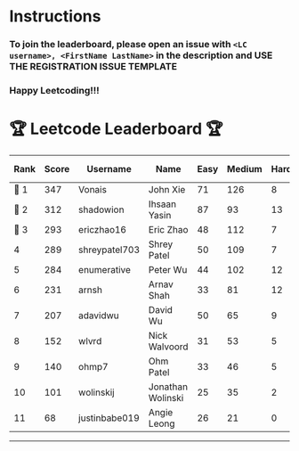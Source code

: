 # Instructions
### To join the leaderboard, please open an issue with `<LC username>, <FirstName LastName>` in the description and USE THE REGISTRATION ISSUE TEMPLATE
### Happy Leetcoding!!!


# 🏆 Leetcode Leaderboard 🏆

| Rank | Score | Username       | Name | Easy | Medium | Hard | Problems Solved |
|------|----------------|-----------------|-------------------|--------------|--------------|--------------|--------------|
| 🥇 1 | 347 | Vonais | John Xie | 71 | 126 | 8 | 205 |
| 🥈 2 | 312 | shadowion | Ihsaan Yasin | 87 | 93 | 13 | 193 |
| 🥉 3 | 293 | ericzhao16 | Eric Zhao | 48 | 112 | 7 | 167 |
| 4 | 289 | shreypatel703 | Shrey Patel | 50 | 109 | 7 | 166 |
| 5 | 284 | enumerative | Peter Wu | 44 | 102 | 12 | 158 |
| 6 | 231 | arnsh | Arnav Shah | 33 | 81 | 12 | 126 |
| 7 | 207 | adavidwu | David Wu | 50 | 65 | 9 | 124 |
| 8 | 152 | wlvrd | Nick Walvoord | 31 | 53 | 5 | 89 |
| 9 | 140 | ohmp7 | Ohm Patel | 33 | 46 | 5 | 84 |
| 10 | 101 | wolinskij | Jonathan Wolinski | 25 | 35 | 2 | 62 |
| 11 | 68 | justinbabe019 | Angie Leong | 26 | 21 | 0 | 47 |
---